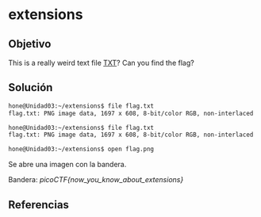 # extensions
## Objetivo
This is a really weird text file [TXT](https://jupiter.challenges.picoctf.org/static/e7e5d188621ee705ceeb0452525412ef/flag.txt)? Can you find the flag?

## Solución
```bash
hone@Unidad03:~/extensions$ file flag.txt 
flag.txt: PNG image data, 1697 x 608, 8-bit/color RGB, non-interlaced
```

```bash
hone@Unidad03:~/extensions$ file flag.txt 
flag.txt: PNG image data, 1697 x 608, 8-bit/color RGB, non-interlaced
```

```bash
hone@Unidad03:~/extensions$ open flag.png
```

Se abre una imagen con la bandera.

Bandera: *picoCTF{now_you_know_about_extensions}*

## Referencias
